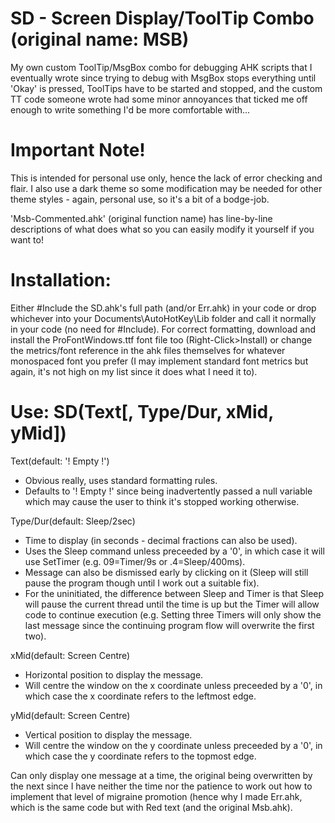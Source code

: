 # SD - Screen Display/ToolTip Combo (original name: MSB)
My own custom ToolTip/MsgBox combo for debugging AHK scripts that I eventually wrote since trying to debug with MsgBox stops everything until 'Okay' is pressed, ToolTips have to be started and stopped, and the custom TT code someone wrote had some minor annoyances that ticked me off enough to write something I'd be more comfortable with...

# Important Note!
This is intended for personal use only, hence the lack of error checking and flair. I also use a dark theme so some modification may be needed for other theme styles - again, personal use, so it's a bit of a bodge-job.

'Msb-Commented.ahk' (original function name) has line-by-line descriptions of what does what so you can easily modify it yourself if you want to!

# Installation:
Either #Include the SD.ahk's full path (and/or Err.ahk) in your code or drop whichever into your Documents\AutoHotKey\Lib folder and call it normally in your code (no need for #Include).
For correct formatting, download and install the ProFontWindows.ttf font file too (Right-Click>Install) or change the metrics/font reference in the ahk files themselves for whatever monospaced font you prefer (I may implement standard font metrics but again, it's not high on my list since it does what I need it to).

# Use: SD(Text[, Type/Dur, xMid, yMid])

Text(default: '! Empty !')
 - Obvious really, uses standard formatting rules.
 - Defaults to '! Empty !' since being inadvertently passed a null variable which may cause the user to think it's stopped working otherwise.
 
Type/Dur(default: Sleep/2sec)
 - Time to display (in seconds - decimal fractions can also be used).
 - Uses the Sleep command unless preceeded by a '0', in which case it will use SetTimer (e.g. 09=Timer/9s or .4=Sleep/400ms).
 - Message can also be dismissed early by clicking on it (Sleep will still pause the program though until I work out a suitable fix).
 - For the uninitiated, the difference between Sleep and Timer is that Sleep will pause the current thread until the time is up but the Timer will allow code to continue execution (e.g. Setting three Timers will only show the last message since the continuing program flow will overwrite the first two).
 
xMid(default: Screen Centre)
 - Horizontal position to display the message.
 - Will centre the window on the x coordinate unless preceeded by a '0', in which case the x coordinate refers to the leftmost edge.
 
yMid(default: Screen Centre)
 - Vertical position to display the message.
 - Will centre the window on the y coordinate unless preceeded by a '0', in which case the y coordinate refers to the topmost edge.

Can only display one message at a time, the original being overwritten by the next since I have neither the time nor the patience to work out how to implement that level of migraine promotion (hence why I made Err.ahk, which is the same code but with Red text (and the original Msb.ahk).
